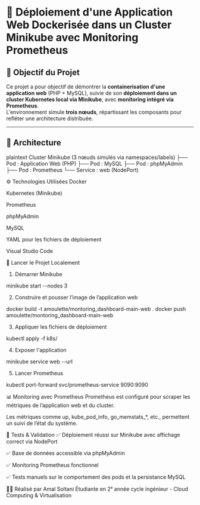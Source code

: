 # 🐳 Déploiement d'une Application Web Dockerisée dans un Cluster Minikube avec Monitoring Prometheus

## 📌 Objectif du Projet

Ce projet a pour objectif de démontrer la **containerisation d'une application web** (PHP + MySQL), suivie de son **déploiement dans un cluster Kubernetes local via Minikube**, avec **monitoring intégré via Prometheus**.  
L'environnement simule **trois nœuds**, répartissant les composants pour refléter une architecture distribuée.

---

## 🧱 Architecture

plaintext
Cluster Minikube (3 nœuds simulés via namespaces/labels)
├── Pod : Application Web (PHP)
├── Pod : MySQL
├── Pod : phpMyAdmin
├── Pod : Prometheus
└── Service : web (NodePort)

⚙️ Technologies Utilisées
Docker

Kubernetes (Minikube)

Prometheus

phpMyAdmin

MySQL

YAML pour les fichiers de déploiement

Visual Studio Code 


🚀 Lancer le Projet Localement
1. Démarrer Minikube

minikube start --nodes 3

2. Construire et pousser l’image de l’application web

docker build -t amoulette/montoring_dashboard-main-web .
docker push amoulette/montoring_dashboard-main-web


3. Appliquer les fichiers de déploiement

kubectl apply -f k8s/

4. Exposer l'application

minikube service web --url


5. Lancer Prometheus

kubectl port-forward svc/prometheus-service 9090:9090


📊 Monitoring avec Prometheus
Prometheus est configuré pour scraper les métriques de l’application web et du cluster.

Les métriques comme up, kube_pod_info, go_memstats_*, etc., permettent un suivi de l’état du système.

🧪 Tests & Validation
✅ Déploiement réussi sur Minikube avec affichage correct via NodePort

✅ Base de données accessible via phpMyAdmin

✅ Monitoring Prometheus fonctionnel

✅ Tests manuels sur le comportement des pods et la persistance MySQL

👩‍💻 Réalisé par
Amal Soltani
Étudiante en 2ᵉ année cycle ingénieur - Cloud Computing & Virtualisation



